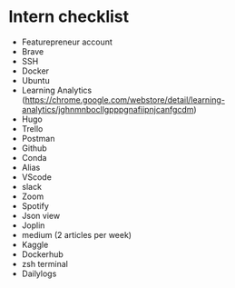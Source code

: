 # Intern checklist

- Featurepreneur account
- Brave
- SSH
- Docker
- Ubuntu
- Learning Analytics (https://chrome.google.com/webstore/detail/learning-analytics/jghnmnbocllgpppgnafiipnjcanfgcdm)
- Hugo
- Trello
- Postman
- Github
- Conda
- Alias
- VScode
- slack
- Zoom
- Spotify
- Json view
- Joplin
- medium (2 articles per week)
- Kaggle
- Dockerhub
- zsh terminal
- Dailylogs